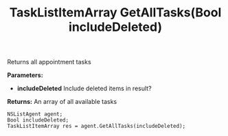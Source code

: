 ﻿---
uid: crmscript_ref_NSListAgent_GetAllTasks
title: TaskListItemArray GetAllTasks(Bool includeDeleted)
intellisense: NSListAgent.GetAllTasks
keywords: NSListAgent, GetAllTasks
so.topic: reference
---

Returns all appointment tasks

**Parameters:**
 - **includeDeleted** Include deleted items in result?

**Returns:** An array of all available tasks

```crmscript
NSListAgent agent;
Bool includeDeleted;
TaskListItemArray res = agent.GetAllTasks(includeDeleted);
```

